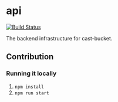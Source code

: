 # api

[![Build Status](https://travis-ci.org/cast-bucket/api.svg?branch=master)](https://travis-ci.org/cast-bucket/api)

The backend infrastructure for cast-bucket.


## Contribution

### Running it locally

1. `npm install`
2. `npm run start`
